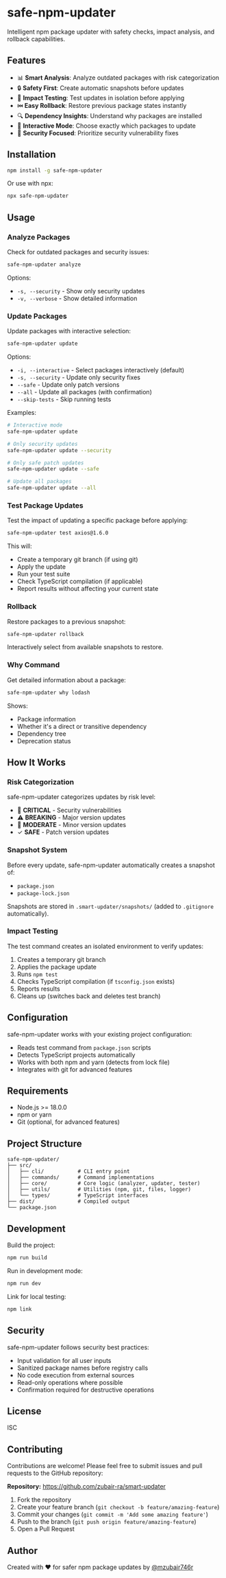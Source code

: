# safe-npm-updater

Intelligent npm package updater with safety checks, impact analysis, and rollback capabilities.

## Features

- 📊 **Smart Analysis**: Analyze outdated packages with risk categorization
- 🔒 **Safety First**: Create automatic snapshots before updates
- 🧪 **Impact Testing**: Test updates in isolation before applying
- ⏮️ **Easy Rollback**: Restore previous package states instantly
- 🔍 **Dependency Insights**: Understand why packages are installed
- 🎯 **Interactive Mode**: Choose exactly which packages to update
- 🚨 **Security Focused**: Prioritize security vulnerability fixes

## Installation

```bash
npm install -g safe-npm-updater
```

Or use with npx:

```bash
npx safe-npm-updater
```

## Usage

### Analyze Packages

Check for outdated packages and security issues:

```bash
safe-npm-updater analyze
```

Options:
- `-s, --security` - Show only security updates
- `-v, --verbose` - Show detailed information

### Update Packages

Update packages with interactive selection:

```bash
safe-npm-updater update
```

Options:
- `-i, --interactive` - Select packages interactively (default)
- `-s, --security` - Update only security fixes
- `--safe` - Update only patch versions
- `--all` - Update all packages (with confirmation)
- `--skip-tests` - Skip running tests

Examples:

```bash
# Interactive mode
safe-npm-updater update

# Only security updates
safe-npm-updater update --security

# Only safe patch updates
safe-npm-updater update --safe

# Update all packages
safe-npm-updater update --all
```

### Test Package Updates

Test the impact of updating a specific package before applying:

```bash
safe-npm-updater test axios@1.6.0
```

This will:
- Create a temporary git branch (if using git)
- Apply the update
- Run your test suite
- Check TypeScript compilation (if applicable)
- Report results without affecting your current state

### Rollback

Restore packages to a previous snapshot:

```bash
safe-npm-updater rollback
```

Interactively select from available snapshots to restore.

### Why Command

Get detailed information about a package:

```bash
safe-npm-updater why lodash
```

Shows:
- Package information
- Whether it's a direct or transitive dependency
- Dependency tree
- Deprecation status

## How It Works

### Risk Categorization

safe-npm-updater categorizes updates by risk level:

- 🚨 **CRITICAL** - Security vulnerabilities
- ⚠️ **BREAKING** - Major version updates
- 📝 **MODERATE** - Minor version updates
- ✓ **SAFE** - Patch version updates

### Snapshot System

Before every update, safe-npm-updater automatically creates a snapshot of:
- `package.json`
- `package-lock.json`

Snapshots are stored in `.smart-updater/snapshots/` (added to `.gitignore` automatically).

### Impact Testing

The test command creates an isolated environment to verify updates:
1. Creates a temporary git branch
2. Applies the package update
3. Runs `npm test`
4. Checks TypeScript compilation (if `tsconfig.json` exists)
5. Reports results
6. Cleans up (switches back and deletes test branch)

## Configuration

safe-npm-updater works with your existing project configuration:

- Reads test command from `package.json` scripts
- Detects TypeScript projects automatically
- Works with both npm and yarn (detects from lock file)
- Integrates with git for advanced features

## Requirements

- Node.js >= 18.0.0
- npm or yarn
- Git (optional, for advanced features)

## Project Structure

```
safe-npm-updater/
├── src/
│   ├── cli/           # CLI entry point
│   ├── commands/      # Command implementations
│   ├── core/          # Core logic (analyzer, updater, tester)
│   ├── utils/         # Utilities (npm, git, files, logger)
│   └── types/         # TypeScript interfaces
├── dist/              # Compiled output
└── package.json
```

## Development

Build the project:

```bash
npm run build
```

Run in development mode:

```bash
npm run dev
```

Link for local testing:

```bash
npm link
```

## Security

safe-npm-updater follows security best practices:

- Input validation for all user inputs
- Sanitized package names before registry calls
- No code execution from external sources
- Read-only operations where possible
- Confirmation required for destructive operations

## License

ISC

## Contributing

Contributions are welcome! Please feel free to submit issues and pull requests to the GitHub repository:

**Repository:** https://github.com/zubair-ra/smart-updater

1. Fork the repository
2. Create your feature branch (`git checkout -b feature/amazing-feature`)
3. Commit your changes (`git commit -m 'Add some amazing feature'`)
4. Push to the branch (`git push origin feature/amazing-feature`)
5. Open a Pull Request

## Author

Created with ❤️ for safer npm package updates by [@mzubair746r](https://www.npmjs.com/~mzubair746r)
